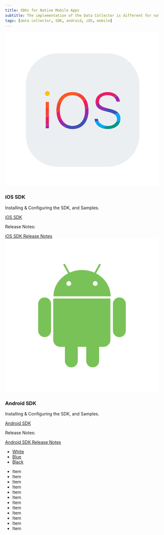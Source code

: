 ```yaml
---
title: SDKs for Native Mobile Apps
subtitle: The implementation of the Data Collector is different for native Mobile Apps. Kount has native Mobile SDKs for both iOS and Android. These SDKs can be used with all current Kount products. The native Mobile SDKs collect more data and increase the reliability of the Device ID across the life of a device. Choose the links below for more information.
tags: [data collector, SDK, android, iOS, mobile]
---
```


<div class="uk-child-width-1-2@m" uk-grid>
    <div>
        <div class="uk-card uk-card-default uk-card-small uk-card-hover">
            <div class="uk-card-media-top">
                <img src="/uploads/ioslogocard-01.svg" alt="">
            </div>
            <div class="uk-card-body">
                <h3 class="uk-card-title">iOS SDK</h3>
                <p>Installing & Configuring the SDK, and Samples.</p>
                <a class="uk-button uk-button-default uk-width-1-1" href="https://github.com/Kount/kount-ios-sdk">iOS SDK</a>
                <p>Release Notes:</p>
                    <a class="uk-button uk-badge uk-button-default uk-width-1-1" href="https://github.com/Kount/kount-ios-sdk/releases">iOS SDK Release Notes</a>
            </div>
        </div>
    </div>
    <div>
        <div class="uk-card uk-card-default uk-card-small uk-card-hover">
             <div class="uk-card-media-top">
                <img src="/uploads/androidlogocard-01.svg" alt="">
                </div>
                <div class="uk-card-body">
                <h3 class="uk-card-title">Android SDK</h3>
                 <p>Installing & Configuring the SDK, and Samples.</p>
                <a class="uk-button uk-button-default uk-width-1-1" href="https://github.com/Kount/kount-android-sdk">Android SDK</a>
                    <p>Release Notes:</p>
                    <a class="uk-button uk-button-default uk-width-1-1" href="https://github.com/Kount/kount-android-sdk/releases">Android SDK Release Notes</a>
            </div>
            </div>
        </div>
    </div>
    
<div uk-filter="target: .js-filter">
    <ul class="uk-subnav uk-subnav-pill">
        <li uk-filter-control=".tag-white"><a href="#">White</a></li>
        <li uk-filter-control=".tag-blue"><a href="#">Blue</a></li>
        <li uk-filter-control=".tag-black"><a href="#">Black</a></li>
    </ul>
    <ul class="js-filter uk-child-width-1-2 uk-child-width-1-3@m uk-text-center" uk-grid>
        <li class="tag-white">
            <div class="uk-card uk-card-default uk-card-body">Item</div>
        </li>
        <li class="tag-blue">
            <div class="uk-card uk-card-primary uk-card-body">Item</div>
        </li>
        <li class="tag-white">
            <div class="uk-card uk-card-default uk-card-body">Item</div>
        </li>
        <li class="tag-white">
            <div class="uk-card uk-card-default uk-card-body">Item</div>
        </li>
        <li class="tag-black">
            <div class="uk-card uk-card-secondary uk-card-body">Item</div>
        </li>
        <li class="tag-black">
            <div class="uk-card uk-card-secondary uk-card-body">Item</div>
        </li>
        <li class="tag-blue">
            <div class="uk-card uk-card-primary uk-card-body">Item</div>
        </li>
        <li class="tag-black">
            <div class="uk-card uk-card-secondary uk-card-body">Item</div>
        </li>
        <li class="tag-blue">
            <div class="uk-card uk-card-primary uk-card-body">Item</div>
        </li>
        <li class="tag-white">
            <div class="uk-card uk-card-default uk-card-body">Item</div>
        </li>
        <li class="tag-blue">
            <div class="uk-card uk-card-primary uk-card-body">Item</div>
        </li>
        <li class="tag-black">
            <div class="uk-card uk-card-secondary uk-card-body">Item</div>
        </li>
    </ul>

</div>
